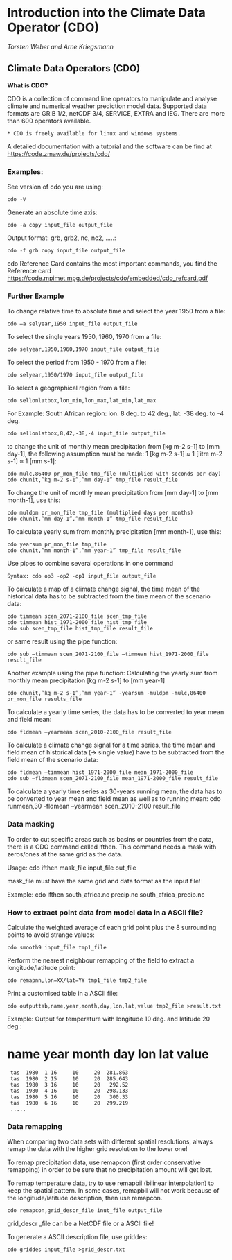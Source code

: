 # Introduction into the Climate Data Operator (CDO)
*Torsten Weber and Arne Kriegsmann*

## Climate Data Operators (CDO)
**What is CDO?**

CDO is a collection of command line operators to manipulate and analyse climate and numerical weather prediction model data. Supported data formats are GRIB 1/2, netCDF 3/4, SERVICE, EXTRA and IEG. There are more than 600 operators available.

    * CDO is freely available for linux and windows systems.

A detailed documentation with a tutorial and the software can be find at https://code.zmaw.de/projects/cdo/

### Examples:

See version of cdo you are using:

    cdo -V

Generate an absolute time axis:

    cdo -a copy input_file output_file

Output format: grb, grb2, nc, nc2, .....:

    cdo -f grb copy input_file output_file

cdo Reference Card contains the most important commands, you find the Reference card https://code.mpimet.mpg.de/projects/cdo/embedded/cdo_refcard.pdf


### Further Example
To change relative time to absolute time and select the year 1950 from a file:

    cdo –a selyear,1950 input_file output_file

To select the single years 1950, 1960, 1970 from a file:

    cdo selyear,1950,1960,1970 input_file output_file

To select the period from 1950 - 1970 from a file:

    cdo selyear,1950/1970 input_file output_file

To select a geographical region from a file:

    cdo sellonlatbox,lon_min,lon_max,lat_min,lat_max

For Example: South African region: lon. 8 deg. to 42 deg., lat. -38 deg. to -4 deg.

    cdo sellonlatbox,8,42,-38,-4 input_file output_file

to change the unit of monthly mean precipitation from [kg m-2 s-1] to [mm day-1],
the following assumption must be made: 1 [kg m-2 s-1] ≈ 1 [litre m-2 s-1] ≈ 1 [mm s-1]:

    cdo mulc,86400 pr_mon_file tmp_file (multiplied with seconds per day)
    cdo chunit,”kg m-2 s-1”,”mm day-1” tmp_file result_file

To change the unit of monthly mean precipitation from [mm day-1] to [mm month-1], use this:
    
    cdo muldpm pr_mon_file tmp_file (multiplied days per months)
    cdo chunit,”mm day-1”,”mm month-1” tmp_file result_file

To calculate yearly sum from monthly precipitation [mm month-1], use this:

    cdo yearsum pr_mon_file tmp_file
    cdo chunit,”mm month-1”,”mm year-1” tmp_file result_file

Use pipes to combine several operations in one command

    Syntax: cdo op3 -op2 -op1 input_file output_file

To calculate a map of a climate change signal, the time mean of the historical data
has to be subtracted from the time mean of the scenario data:

    cdo timmean scen_2071-2100_file scen_tmp_file
    cdo timmean hist_1971-2000_file hist_tmp_file
    cdo sub scen_tmp_file hist_tmp_file result_file

or same result using the pipe function:

    cdo sub –timmean scen_2071-2100_file –timmean hist_1971-2000_file result_file

Another example using the pipe function:
Calculating the yearly sum from monthly mean precipitation [kg m-2 s-1] to [mm year-1]

    cdo chunit,”kg m-2 s-1”,”mm year-1” -yearsum -muldpm -mulc,86400 pr_mon_file results_file
    
To calculate a yearly time series, the data has to be converted to year mean and field mean:

    cdo fldmean –yearmean scen_2010-2100_file result_file

To calculate a climate change signal for a time series, the time mean and field mean
of historical data (-> single value) have to be subtracted from the field mean of the scenario data:

    cdo fldmean –timmean hist_1971-2000_file mean_1971-2000_file
    cdo sub –fldmean scen_2071-2100_file mean_1971-2000_file result_file

To calculate a yearly time series as 30-years running mean, the data has to be converted to year mean and field mean as well as to running mean:
cdo runmean,30 -fldmean –yearmean scen_2010-2100 result_file

### Data masking 
To order to cut specific areas such as basins or countries from the data, there is a CDO command called ifthen. This command needs a mask with zeros/ones at the same grid
as the data.

Usage:
cdo ifthen mask_file input_file out_file

mask_file must have the same grid and data format as the input file!

Example:
cdo ifthen south_africa.nc precip.nc south_africa_precip.nc

### How to extract point data from model data in a ASCII file? 
Calculate the weighted average of each grid point plus the 8 surrounding points
to avoid strange values:

    cdo smooth9 input_file tmp1_file
Perform the nearest neighbour remapping of the field to extract a longitude/latitude point:

    cdo remapnn,lon=XX/lat=YY tmp1_file tmp2_file
Print a customised table in a ASCII file:

    cdo outputtab,name,year,month,day,lon,lat,value tmp2_file >result.txt 

Example: Output for temperature with longitude 10 deg. and latitude 20 deg.:

#    name  year month day    lon    lat    value 
     tas  1980  1 16     10     20  281.863 
     tas  1980  2 15     10     20  285.643 
     tas  1980  3 16     10     20   292.52 
     tas  1980  4 16     10     20  298.133 
     tas  1980  5 16     10     20   300.33 
     tas  1980  6 16     10     20  299.219 
     .....

### Data remapping
When comparing two data sets with different spatial resolutions, always remap
the data with the higher grid resolution to the lower one! 

To remap precipitation data, use remapcon (first order conservative remapping)
in order to be sure that no precipitation amount will get lost. 

To remap temperature data, try to use remapbil (bilinear interpolation) to keep the spatial pattern. In some cases, remapbil will not work because of the longitude/latitude description, then use remapcon.

    cdo remapcon,grid_descr_file inut_file output_file

grid_descr _file can be a NetCDF file or a ASCII file!

To generate a ASCII description file, use griddes:

    cdo griddes input_file >grid_descr.txt


